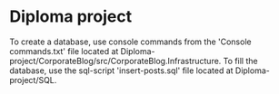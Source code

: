 # Diploma project
To create a database, use console commands from the 'Console commands.txt' file located at Diploma-project/CorporateBlog/src/CorporateBlog.Infrastructure.
To fill the database, use the sql-script 'insert-posts.sql' file located at Diploma-project/SQL.
